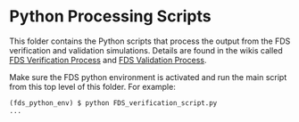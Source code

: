 # Python Processing Scripts

This folder contains the Python scripts that process the output from the FDS verification and validation simulations. Details are found in the wikis called [FDS Verification Process](https://github.com/firemodels/fds/wiki/FDS-Verification-Process) and [FDS Validation Process](https://github.com/firemodels/fds/wiki/FDS-Validation-Process).

Make sure the FDS python environment is activated and run the main script from this top level of this folder.  For example:

```
(fds_python_env) $ python FDS_verification_script.py
...
```
